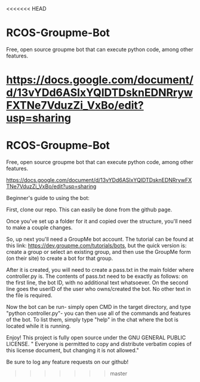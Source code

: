 <<<<<<< HEAD
# RCOS-Groupme-Bot
Free, open source groupme bot that can execute python code, among other features.

https://docs.google.com/document/d/13vYDd6ASlxYQIDTDsknEDNRrywFXTNe7VduzZi_VxBo/edit?usp=sharing
=======
# RCOS-Groupme-Bot
Free, open source groupme bot that can execute python code, among other features.

https://docs.google.com/document/d/13vYDd6ASlxYQIDTDsknEDNRrywFXTNe7VduzZi_VxBo/edit?usp=sharing

Beginner's guide to using the bot:

First, clone our repo. This can easily be done from the github page. 

Once you've set up a folder for it and copied over the structure, you'll need to make a couple changes.

So, up next you'll need a GroupMe bot account. The tutorial can be found at this link: https://dev.groupme.com/tutorials/bots, but the quick version is: create a group or select an existing group, and then use the GroupMe form (on their site) to create a bot for that group. 

After it is created, you will need to create a pass.txt in the main folder where controller.py is. The contents of pass.txt need to be exactly as follows: on the first line, the bot ID, with no additional text whatsoever. On the second line goes the userID of the user who owns/created the bot. No other text in the file is required.

Now the bot can be run- simply open CMD in the target directory, and type "python controller.py"- you can then use all of the commands and features of the bot. To list them, simply type "help" in the chat where the bot is located while it is running.

Enjoy! This project is fully open source under the GNU GENERAL PUBLIC LICENSE. " Everyone is permitted to copy and distribute verbatim copies
 of this license document, but changing it is not allowed."
 
 Be sure to log any feature requests on our github!
>>>>>>> master

